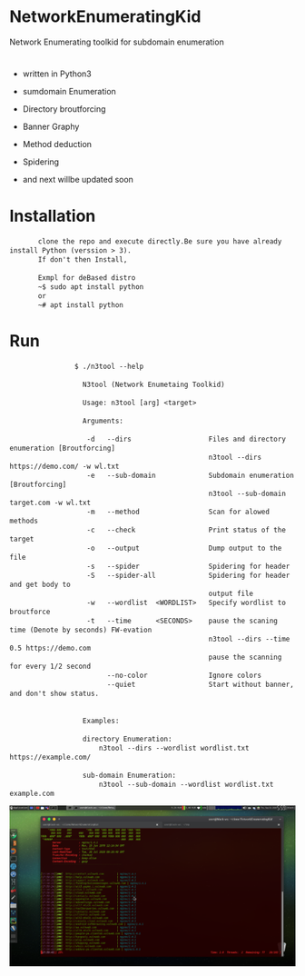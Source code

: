 # NetworkEnumeratingKid


Network Enumerating toolkid for subdomain enumeration

# 
* written in Python3 


* sumdomain Enumeration
* Directory broutforcing
* Banner Graphy
* Method deduction
* Spidering
* and next willbe updated soon


# Installation

           clone the repo and execute directly.Be sure you have already install Python (verssion > 3). 
           If don't then Install,
           
           Exmpl for deBased distro
           ~$ sudo apt install python
           or
           ~# apt install python


# Run

                   
                    $ ./n3tool --help

                      N3tool (Network Enumetaing Toolkid)

                      Usage: n3tool [arg] <target>

                      Arguments:

                       -d   --dirs                   Files and directory enumeration [Broutforcing]
                                                     n3tool --dirs https://demo.com/ -w wl.txt
                       -e   --sub-domain             Subdomain enumeration           [Broutforcing]
                                                     n3tool --sub-domain target.com -w wl.txt
                       -m   --method                 Scan for alowed methods
                       -c   --check                  Print status of the target
                       -o   --output                 Dump output to the file
                       -s   --spider                 Spidering for header
                       -S   --spider-all             Spidering for header and get body to
                                                     output file
                       -w   --wordlist  <WORDLIST>   Specify wordlist to broutforce
                       -t   --time      <SECONDS>    pause the scaning time (Denote by seconds) FW-evation 
                                                     n3tool --dirs --time 0.5 https://demo.com
                                                     pause the scanning for every 1/2 second
                            --no-color               Ignore colors
                            --quiet                  Start without banner, and don't show status.


                      Examples: 

                      directory Enumeration:
                          n3tool --dirs --wordlist wordlist.txt https://example.com/

                      sub-domain Enumeration:
                          n3tool --sub-domain --wordlist wordlist.txt example.com




<img src=".img/ipv4.png">

